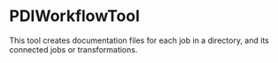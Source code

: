 # PDIWorkflowTool
This tool creates documentation files for each job in a directory, and its connected jobs or transformations.
